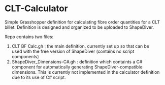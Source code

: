 # CLT-Calculator
Simple Grasshopper definition for calculating fibre order quantities for a CLT billet. Definition is designed and organized to be uploaded to ShapeDiver.

Repo contains two files:
1. CLT BF Calc.gh : the main definition. currently set up so that can be used with the free version of ShapeDiver (contains no script components)
2. ShapeDiver_Dimensions-C#.gh : definition which containts a C# component for automatically generating ShapeDiver-compatible dimensions. This is currently not implemented in the calculator definition due to its use of C# script.
